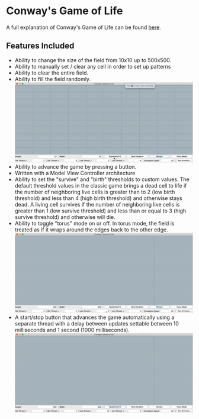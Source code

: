 # Conway's Game of Life
A full explanation of Conway's Game of Life can be found [here](https://en.wikipedia.org/wiki/Conway%27s_Game_of_Life).

## Features Included
- Ability to change the size of the field from 10x10 up to 500x500.
- Ability to manually set / clear any cell in order to set up patterns
- Ability to clear the entire field.
- Ability to fill the field randomly.
![Randomly Fill](/images/Randomly_Fill.gif)
- Ability to advance the game by pressing a button.
- Written with a Model View Controller architecture
- Ability to set the "survive" and "birth" thresholds to custom values. 
The default threshold values in the classic game brings a dead cell to life if 
the number of neighboring live cells is greater than to 2 (low birth threshold) 
and less than 4 (high birth threshold) and otherwise stays dead. A living cell 
survives if the number of neighboring live cells is greater than 1 
(low survive threshold) and less than or equal to 3 (high survive threshold) and 
otherwise will die.
- Ability to toggle "torus" mode on or off. In torus mode, the field is treated 
as if it wraps around the edges back to the other edge.
![Torus mode](/images/Next_Iteration_and_Torus.gif)
- A start/stop button that advances the game automatically using a separate 
thread with a delay between updates settable between 10 milliseconds and 1 second (1000 milliseconds).
![Simulation](/images/Simulation.gif)